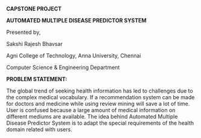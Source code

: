 **CAPSTONE PROJECT**

**AUTOMATED MULTIPLE DISEASE PREDICTOR SYSTEM**


Presented by,

Sakshi Rajesh Bhavsar

Agni College of Technology, Anna University, Chennai

Computer Science & Engineering Department



**PROBLEM STATEMENT:**

The global trend of seeking health information has led to challenges due to the complex medical vocabulary. If a recommendation system can be made for doctors and medicine while using review mining will save a lot of time. User is confused because a large amount of medical information on different mediums are available. The idea behind Automated Multiple Disease Predictor System is to adapt the special requirements of the health domain related with users.


